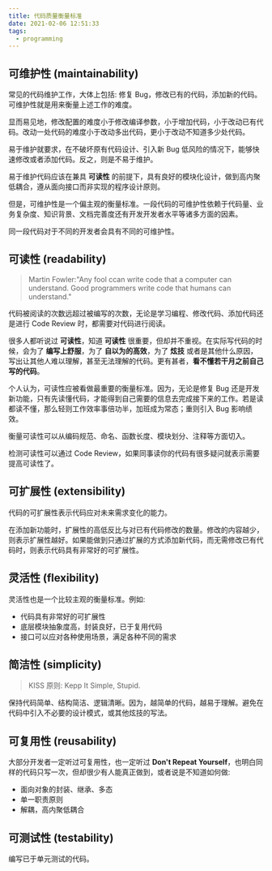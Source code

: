 ```yaml
---
title: 代码质量衡量标准
date: 2021-02-06 12:51:33
tags:
  - programming
---
```


## 可维护性 (maintainability)

常见的代码维护工作，大体上包括: 修复 Bug，修改已有的代码，添加新的代码。可维护性就是用来衡量上述工作的难度。

显而易见地，修改配置的难度小于修改编译参数，小于增加代码，小于改动已有代码。改动一处代码的难度小于改动多出代码，更小于改动不知道多少处代码。

易于维护就要求，在不破坏原有代码设计、引入新 Bug 低风险的情况下，能够快速修改或者添加代码。反之，则是不易于维护。

易于维护代码应该在兼具 **可读性** 的前提下，具有良好的模块化设计，做到高内聚低耦合，遵从面向接口而非实现的程序设计原则。

但是，可维护性是一个偏主观的衡量标准。一段代码的可维护性依赖于代码量、业务复杂度、知识背景、文档完善度还有开发开发者水平等诸多方面的因素。

同一段代码对于不同的开发者会具有不同的可维护性。

## 可读性 (readability)

> Martin Fowler:"Any fool ccan write code that a computer can understand. Good programmers write code that humans can understand."

代码被阅读的次数远超过被编写的次数，无论是学习编程、修改代码、添加代码还是进行 Code Review 时，都需要对代码进行阅读。

很多人都听说过 **可读性**，知道 **可读性** 很重要，但却并不重视。在实际写代码的时候，会为了 **编写上舒服**，为了 **自以为的高效**，为了 **炫技** 或者是其他什么原因，写出让其他人难以理解，甚至无法理解的代码。更有甚者，**看不懂若干月之前自己写的代码**。

个人认为，可读性应被看做最重要的衡量标准。因为，无论是修复 Bug 还是开发新功能，只有先读懂代码，才能得到自己需要的信息去完成接下来的工作。若是读都读不懂，那么轻则工作效率事倍功半，加班成为常态；重则引入 Bug 影响绩效。

衡量可读性可以从编码规范、命名、函数长度、模块划分、注释等方面切入。

检测可读性可以通过 Code Review，如果同事读你的代码有很多疑问就表示需要提高可读性了。

## 可扩展性 (extensibility)

代码的可扩展性表示代码应对未来需求变化的能力。

在添加新功能时，扩展性的高低反比与对已有代码修改的数量。修改的内容越少，则表示扩展性越好。如果能做到只通过扩展的方式添加新代码，而无需修改已有代码时，则表示代码具有非常好的可扩展性。

## 灵活性 (flexibility)

灵活性也是一个比较主观的衡量标准。例如:

* 代码具有非常好的可扩展性
* 底层模块抽象度高，封装良好，已于复用代码
* 接口可以应对各种使用场景，满足各种不同的需求

## 简洁性 (simplicity)

> KISS 原则: Kepp It Simple, Stupid.

保持代码简单、结构简洁、逻辑清晰。因为，越简单的代码，越易于理解。避免在代码中引入不必要的设计模式，或其他炫技的写法。

## 可复用性 (reusability)

大部分开发者一定听过可复用性，也一定听过 **Don't Repeat Yourself**，也明白同样的代码只写一次，但却很少有人能真正做到，或者说是不知道如何做:

* 面向对象的封装、继承、多态
* 单一职责原则
* 解耦，高内聚低耦合

## 可测试性 (testability)

编写已于单元测试的代码。
